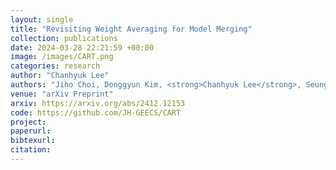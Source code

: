 ```yaml
---
layout: single
title: "Revisiting Weight Averaging for Model Merging"
collection: publications
date: 2024-03-28 22:21:59 +00:00
image: /images/CART.png
categories: research
author: "Chanhyuk Lee"
authors: "Jiho Choi, Donggyun Kim, <strong>Chanhyuk Lee</strong>, Seunghoon Hong"
venue: "arXiv Preprint"
arxiv: https://arxiv.org/abs/2412.12153
code: https://github.com/JH-GEECS/CART
project: 
paperurl: 
bibtexurl: 
citation: 
---
```

